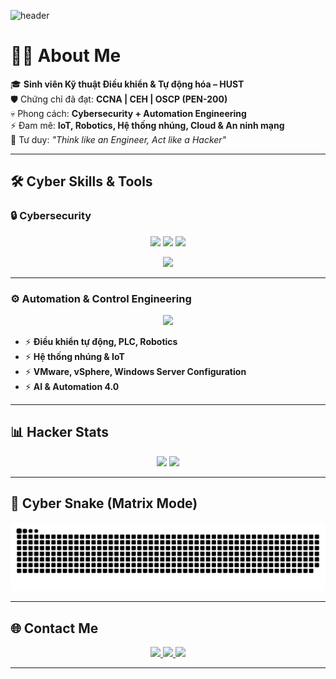 ![header](https://capsule-render.vercel.app/api?type=waving&color=0:000000,100:00ffcc&height=230&section=header&text=⚡%20Nguyễn%20Lê%20Hoàng%20⚡&fontSize=30&fontAlignY=40&animation=fadeIn&desc=HUST%20Automation%20%7C%20Cybersecurity%20%7C%20Hacker%20Mindset&descSize=16&fontColor=00ffcc)

# 👨‍🎓 About Me
🎓 **Sinh viên Kỹ thuật Điều khiển & Tự động hóa – HUST**  
🛡️ Chứng chỉ đã đạt: **CCNA | CEH | OSCP (PEN-200)**  
💀 Phong cách: **Cybersecurity + Automation Engineering**  
⚡ Đam mê: **IoT, Robotics, Hệ thống nhúng, Cloud & An ninh mạng**  
🧠 Tư duy: *"Think like an Engineer, Act like a Hacker"*  

---

## 🛠️ Cyber Skills & Tools

### 🔒 Cybersecurity
<p align="center">
  <img src="https://img.shields.io/badge/CCNA-Networking-00ffcc?style=for-the-badge&logo=cisco&logoColor=black" />
  <img src="https://img.shields.io/badge/CEH-Ethical%20Hacker-ff0033?style=for-the-badge&logo=kalilinux&logoColor=white" />
  <img src="https://img.shields.io/badge/OSCP-PEN200-ff6600?style=for-the-badge&logo=offensive-security&logoColor=white" />
</p>

<p align="center">
  <img src="https://skillicons.dev/icons?i=linux,windows,docker,git,github,mysql,mongodb,arduino,raspberrypi" />
</p>

---

### ⚙️ Automation & Control Engineering
<p align="center">
  <img src="https://skillicons.dev/icons?i=python,cpp,matlab,java,ts,react,nextjs,nodejs" />
</p>

- ⚡ **Điều khiển tự động, PLC, Robotics**  
- ⚡ **Hệ thống nhúng & IoT**  
- ⚡ **VMware, vSphere, Windows Server Configuration**  
- ⚡ **AI & Automation 4.0**  

---

## 📊 Hacker Stats
<p align="center">
  <img src="https://github-readme-stats.vercel.app/api?username=hoangprohigher&show_icons=true&theme=radical&bg_color=000000&title_color=00ffcc&icon_color=ff0033&text_color=ffffff" height="150"/>
  <img src="https://github-readme-stats.vercel.app/api/top-langs/?username=hoangprohigher&layout=compact&theme=radical&bg_color=000000&title_color=ff0033&text_color=00ffcc" height="150"/>
</p>

---

## 🐍 Cyber Snake (Matrix Mode)
<p align="center">
  <img src="https://raw.githubusercontent.com/Platane/snk/output/github-contribution-grid-snake.svg" />
</p>

---

## 🌐 Contact Me
<p align="center">
  <a href="https://www.linkedin.com/in/ho%C3%A0ng-nguy%E1%BB%85n-l%C3%AA-3b3213248" target="_blank">
    <img src="https://img.shields.io/badge/LinkedIn-Hoàng%20Nguyễn%20Lê-00ffcc?style=for-the-badge&logo=linkedin&logoColor=black" />
  </a>
  <a href="https://github.com/hoangprohigher" target="_blank">
    <img src="https://img.shields.io/badge/GitHub-hoangprohigher-ff0033?style=for-the-badge&logo=github&logoColor=white" />
  </a>
  <a href="mailto:hoang.nl230321p@sis.hust.edu.vn">
    <img src="https://img.shields.io/badge/Email-hoang.nl230321p%40sis.hust.edu.vn-00ff00?style=for-the-badge&logo=gmail&logoColor=black" />
  </a>
</p>

---

